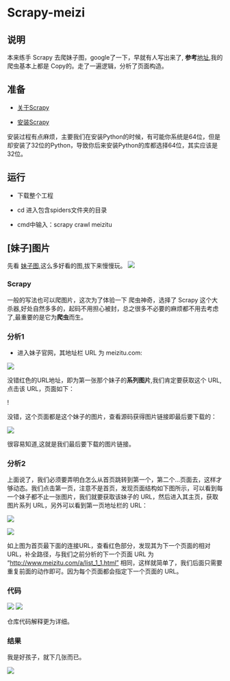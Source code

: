 # Scrapy-meizi

## 说明

本来练手 Scrapy 去爬妹子图，google了一下，早就有人写出来了, **参考**[地址](https://segmentfault.com/a/1190000003870052),我的爬虫基本上都是 Copy的。走了一遍逻辑，分析了页面构造。

## 准备
* [关于Scrapy](http://scrapy-chs.readthedocs.org/zh_CN/1.0/intro/overview.html)

* [安装Scrapy](http://poly.emptystack.net/python/scrapy/installation/)

安装过程有点麻烦，主要我们在安装Python的时候，有可能你系统是64位，但是却安装了32位的Python，导致你后来安装Python的库都选择64位，其实应该是32位。

## 运行

* 下载整个工程

* cd 进入包含spiders文件夹的目录

* cmd中输入：scrapy crawl meizitu

##  [妹子]图片

先看 [妹子图](http://www.meizitu.com/),这么多好看的图,拔下来慢慢玩。
![](http://7xrl8j.com1.z0.glb.clouddn.com/1.jpg)

### Scrapy

一般的写法也可以爬图片，这次为了体验一下 爬虫神奇，选择了 Scrapy 这个大杀器,好处自然多多的，起码不用担心被封，总之很多不必要的麻烦都不用去考虑了,最重要的是它为**爬虫**而生。



### 分析1

* 进入妹子官网，其地址栏 URL 为 meizitu.com:

![](http://7xrl8j.com1.z0.glb.clouddn.com/2.jpg)

没错红色的URL地址，即为第一张那个妹子的**系列图片**,我们肯定要获取这个 URL,点击该 URL，页面如下：

! [](http://7xrl8j.com1.z0.glb.clouddn.com/0.jpg)

没错，这个页面都是这个妹子的图片，查看源码获得图片链接即最后要下载的：

![](http://7xrl8j.com1.z0.glb.clouddn.com/5.jpg)

很容易知道,这就是我们最后要下载的图片链接。

### 分析2

上面说了，我们必须要弄明白怎么从首页跳转到第一个，第二个...页面去，这样才够动态。我们点击第一页，注意不是首页，发现页面结构如下图所示，可以看到每一个妹子都不止一张图片，我们就要获取该妹子的 URL，然后进入其主页，获取图片系列 URL，另外可以看到第一页地址栏的 URL：



![](http://7xrl8j.com1.z0.glb.clouddn.com/3.jpg)

![](http://7xrl8j.com1.z0.glb.clouddn.com/9.jpg)

如上图为首页最下面的连接URL，查看红色部分，发现其为下一个页面的相对URL，补全路径，与我们之前分析的下一个页面 URL 为 “http://www.meizitu.com/a/list_1_1.html” 相同，这样就简单了，我们后面只需要重复前面的动作即可。因为每个页面都会指定下一个页面的 URL。

### 代码

![](http://7xrl8j.com1.z0.glb.clouddn.com/11jpg.jpg)
![](http://7xrl8j.com1.z0.glb.clouddn.com/12.jpg)

仓库代码解释更为详细。



### 结果

我是好孩子，就下几张而已。

![](http://7xrl8j.com1.z0.glb.clouddn.com/7.jpg)
